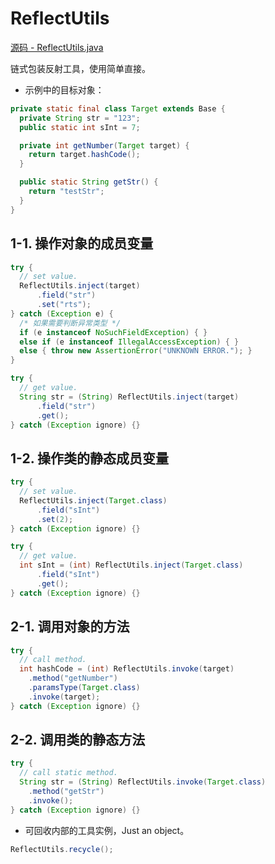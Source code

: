 # ReflectUtils

[源码 - ReflectUtils.java](ReflectUtils.java)

链式包装反射工具，使用简单直接。

- 示例中的目标对象：

```java
private static final class Target extends Base {
  private String str = "123";
  public static int sInt = 7;

  private int getNumber(Target target) {
    return target.hashCode();
  }

  public static String getStr() {
    return "testStr";
  }
}
```

## 1-1. 操作对象的成员变量

```java
try {
  // set value.
  ReflectUtils.inject(target)
      .field("str")
      .set("rts");
} catch (Exception e) {
  /* 如果需要判断异常类型 */
  if (e instanceof NoSuchFieldException) { }
  else if (e instanceof IllegalAccessException) { }
  else { throw new AssertionError("UNKNOWN ERROR."); }
}
```

```java
try {
  // get value.
  String str = (String) ReflectUtils.inject(target)
      .field("str")
      .get();
} catch (Exception ignore) {}
```

## 1-2. 操作类的静态成员变量

```java
try {
  // set value.
  ReflectUtils.inject(Target.class)
      .field("sInt")
      .set(2);
} catch (Exception ignore) {}
```

```java
try {
  // get value.
  int sInt = (int) ReflectUtils.inject(Target.class)
      .field("sInt")
      .get();
} catch (Exception ignore) {}
```

## 2-1. 调用对象的方法

```java
try {
  // call method.
  int hashCode = (int) ReflectUtils.invoke(target)
    .method("getNumber")
    .paramsType(Target.class)
    .invoke(target);
} catch (Exception ignore) {}
```

## 2-2. 调用类的静态方法

```java
try {
  // call static method.
  String str = (String) ReflectUtils.invoke(Target.class)
    .method("getStr")
    .invoke();
} catch (Exception ignore) {}
```

- 可回收内部的工具实例，Just an object。

```java
ReflectUtils.recycle();
```

